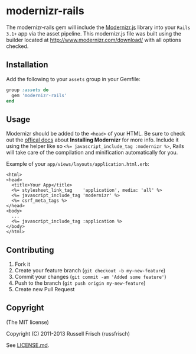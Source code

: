 # modernizr-rails

The modernizr-rails gem will include the [Modernizr.js](https://github.com/Modernizr/Modernizr) library into your `Rails 3.1+` app via the asset pipeline. This modernizr.js file was built using the builder located at http://www.modernizr.com/download/ with all options checked.

## Installation
Add the following to your `assets` group in your Gemfile:

```ruby
group :assets do
  gem 'modernizr-rails'
end
```

## Usage
Modernizr should be added to the `<head>` of your HTML. Be sure to check out the [offical docs](http://modernizr.com/docs/#installing) about **Installing Modernizr** for more info.
Include it using the helper like so `<%= javascript_include_tag :modernizr %>`, Rails will take care of the compilation and minification automatically for you.

Example of your `app/views/layouts/application.html.erb`:

```erb
<html>
<head>
  <title>Your App</title>
  <%= stylesheet_link_tag    'application', media: 'all' %>
  <%= javascript_include_tag 'modernizr' %>
  <%= csrf_meta_tags %>
</head>
<body>
  ...
  <%= javascript_include_tag :application %>
</body>
</html>
```

## Contributing

1. Fork it
2. Create your feature branch (`git checkout -b my-new-feature`)
3. Commit your changes (`git commit -am 'Added some feature'`)
4. Push to the branch (`git push origin my-new-feature`)
5. Create new Pull Request

## Copyright
(The MIT license)

Copyright (C) 2011-2013 Russell Frisch (russfrisch)

See [LICENSE.md](LICENSE.md).
